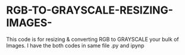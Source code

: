 # RGB-TO-GRAYSCALE-RESIZING-IMAGES-
This code is for resizing &amp; converting RGB to GRAYSCALE your bulk of Images. I have the both codes in same file .py and ipynp
